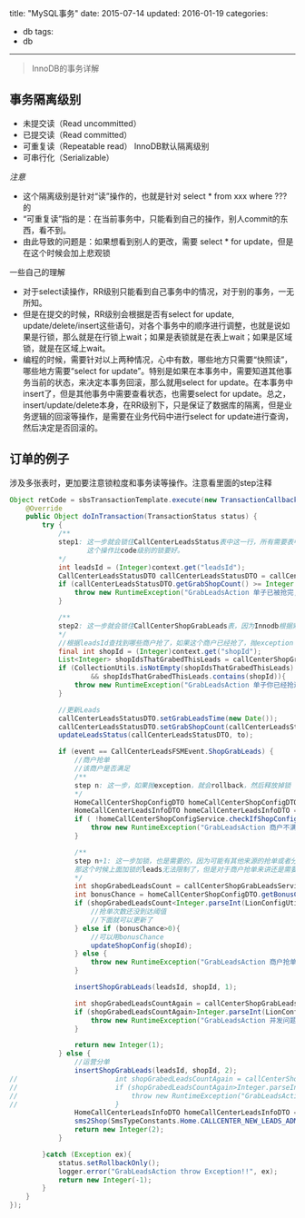 title:  "MySQL事务"
date: 2015-07-14
updated: 2016-01-19
categories:
- db
tags:
- db
---
> InnoDB的事务详解

## 事务隔离级别

- 未提交读（Read uncommitted）
- 已提交读（Read committed）
- 可重复读（Repeatable read） InnoDB默认隔离级别
- 可串行化（Serializable）

*注意*
- 这个隔离级别是针对“读”操作的，也就是针对 select * from xxx where ??? 的
- “可重复读”指的是：在当前事务中，只能看到自己的操作，别人commit的东西，看不到。
- 由此导致的问题是：如果想看到别人的更改，需要 select * for update，但是在这个时候会加上悲观锁

一些自己的理解
- 对于select读操作，RR级别只能看到自己事务中的情况，对于别的事务，一无所知。
- 但是在提交的时候，RR级别会根据是否有select for update, update/delete/insert这些语句，对各个事务中的顺序进行调整，也就是说如果是行锁，那么就是在行锁上wait；如果是表锁就是在表上wait；如果是区域锁，就是在区域上wait。
- 编程的时候，需要针对以上两种情况，心中有数，哪些地方只需要“快照读”，哪些地方需要“select for update”。特别是如果在本事务中，需要知道其他事务当前的状态，来决定本事务回滚，那么就用select for update。在本事务中insert了，但是其他事务中需要查看状态，也需要select for update。总之，insert/update/delete本身，在RR级别下，只是保证了数据库的隔离，但是业务逻辑的回滚等操作，是需要在业务代码中进行select for update进行查询，然后决定是否回滚的。

## 订单的例子
涉及多张表时，更加要注意锁粒度和事务读等操作。注意看里面的step注释

```java
Object retCode = sbsTransactionTemplate.execute(new TransactionCallback() {
    @Override
    public Object doInTransaction(TransactionStatus status) {
        try {
            /**
            step1: 这一步就会锁住CallCenterLeadsStatus表中这一行，所有需要表中这一行的，都会wait
                   这个操作比code级别的锁要好。
            */
            int leadsId = (Integer)context.get("leadsId");
            CallCenterLeadsStatusDTO callCenterLeadsStatusDTO = callCenterLeadsStatusService.loadCallCenterLeadsStatusByIdForUpdate(leadsId);
            if (callCenterLeadsStatusDTO.getGrabShopCount() >= Integer.parseInt(LionConfigUtils.getProperty("wed-customer-service.home.callcenter.maxLeadsGrabCount", "3"))){
                throw new RuntimeException("GrabLeadsAction 单子已被抢完, leadsId:"+leadsId);
            }

            /**
            step2: 这一步就会锁住CallCenterShopGrabLeads表，因为Innodb根据索引如果找不到行锁，就会锁住整表
            */
            //根据leadsId查找到哪些商户抢了，如果这个商户已经抢了，抛exception
            final int shopId = (Integer)context.get("shopId");
            List<Integer> shopIdsThatGrabedThisLeads = callCenterShopGrabLeadsService.findShopIdsByLeadsIdForUpdate(leadsId);
            if (CollectionUtils.isNotEmpty(shopIdsThatGrabedThisLeads)
                    && shopIdsThatGrabedThisLeads.contains(shopId)){
                throw new RuntimeException("GrabLeadsAction 单子你已经抢过了, leadsId:"+leadsId+" shopId:"+shopId);
            }

            //更新Leads
            callCenterLeadsStatusDTO.setGrabLeadsTime(new Date());
            callCenterLeadsStatusDTO.setGrabShopCount(callCenterLeadsStatusDTO.getGrabShopCount()+1);
            updateLeadsStatus(callCenterLeadsStatusDTO, to);

            if (event == CallCenterLeadsFSMEvent.ShopGrabLeads) {
                //商户抢单
                //该商户是否满足
                /**
                step n: 这一步，如果抛exception，就会rollback，然后释放掉锁
                */
                HomeCallCenterShopConfigDTO homeCallCenterShopConfigDTO = homeCallCenterShopConfigService.loadCallCenterShopConfigByShopId(shopId);
                HomeCallCenterLeadsInfoDTO homeCallCenterLeadsInfoDTO = (HomeCallCenterLeadsInfoDTO) context.get("HomeCallCenterLeadsInfoDTO");
                if ( !homeCallCenterShopConfigService.checkIfShopConfigSatisfyGrabLeads(homeCallCenterShopConfigDTO, callCenterLeadsStatusDTO, homeCallCenterLeadsInfoDTO) ){
                    throw new RuntimeException("GrabLeadsAction 商户不满足Leads条件, shopId:"+shopId+", leadsId"+leadsId);
                }

                /**
                step n+1: 这一步加锁，也是需要的，因为可能有其他来源的抢单或者分单更新这张表，比如多个op在抢不同的单子。
                那这个时候上面加锁的leads无法限制了，但是对于商户抢单来讲还是需要有限制的。
                */
                int shopGrabedLeadsCount = callCenterShopGrabLeadsService.findShopGrabLeadsCountByShopIdForUpdate(shopId, null);
                int bonusChance = homeCallCenterShopConfigDTO.getBonusChance();
                if (shopGrabedLeadsCount<Integer.parseInt(LionConfigUtils.getProperty("wed-customer-service.home.callcenter.shopGrabLeadsChancesOneDay", "3"))){
                    //抢单次数还没到达阈值
                    //下面就可以更新了
                } else if (bonusChance>0){
                    //可以用bonusChance
                    updateShopConfig(shopId);
                } else {
                    throw new RuntimeException("GrabLeadsAction 商户抢单次数已超过阈值，并且其bonusChance也没了,shopId:"+shopId+", leadsId"+leadsId);
                }

                insertShopGrabLeads(leadsId, shopId, 1);

                int shopGrabedLeadsCountAgain = callCenterShopGrabLeadsService.findShopGrabLeadsCountByShopIdForUpdate(shopId, null);
                if (shopGrabedLeadsCountAgain>Integer.parseInt(LionConfigUtils.getProperty("wed-customer-service.home.callcenter.shopGrabLeadsChancesOneDay", "3"))&&bonusChance==0){
                    throw new RuntimeException("GrabLeadsAction 并发问题，商户当日抢单超过阈值, shopId:"+shopId+", leadsId"+leadsId);
                }

                return new Integer(1);
            } else {
                //运营分单
                insertShopGrabLeads(leadsId, shopId, 2);
//                        int shopGrabedLeadsCountAgain = callCenterShopGrabLeadsService.findShopGrabLeadsCountByShopId(shopId, null);
//                        if (shopGrabedLeadsCountAgain>Integer.parseInt(LionConfigUtils.getProperty("wed-customer-service.home.callcenter.shopGrabLeadsChancesOneDay", "3"))){
//                            throw new RuntimeException("GrabLeadsAction 并发问题，商户当日抢单超过阈值, shopId:"+shopId+", leadsId"+leadsId);
//                        }
                HomeCallCenterLeadsInfoDTO homeCallCenterLeadsInfoDTO = (HomeCallCenterLeadsInfoDTO) context.get("HomeCallCenterLeadsInfoDTO");
                sms2Shop(SmsTypeConstants.Home.CALLCENTER_NEW_LEADS_ADMIN_TO_MERCHANT, new ArrayList<Integer>(){{add(shopId);}}, callCenterLeadsStatusDTO, homeCallCenterLeadsInfoDTO);
                return new Integer(2);
            }

        }catch (Exception ex){
            status.setRollbackOnly();
            logger.error("GrabLeadsAction throw Exception!!", ex);
            return new Integer(-1);
        }
    }
});
```
